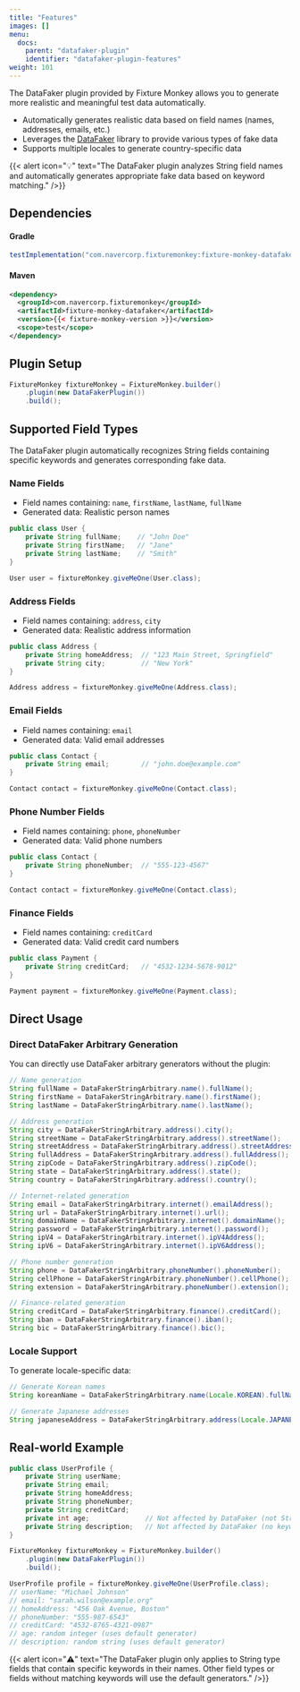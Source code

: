```yaml
---
title: "Features"
images: []
menu:
  docs:
    parent: "datafaker-plugin"
    identifier: "datafaker-plugin-features"
weight: 101
---
```


The DataFaker plugin provided by Fixture Monkey allows you to generate more realistic and meaningful test data automatically.
- Automatically generates realistic data based on field names (names, addresses, emails, etc.)
- Leverages the [DataFaker](https://www.datafaker.net/) library to provide various types of fake data
- Supports multiple locales to generate country-specific data

{{< alert icon="💡" text="The DataFaker plugin analyzes String field names and automatically generates appropriate fake data based on keyword matching." />}}

## Dependencies
#### Gradle
```groovy
testImplementation("com.navercorp.fixturemonkey:fixture-monkey-datafaker:{{< fixture-monkey-version >}}")
```

#### Maven
```xml
<dependency>
  <groupId>com.navercorp.fixturemonkey</groupId>
  <artifactId>fixture-monkey-datafaker</artifactId>
  <version>{{< fixture-monkey-version >}}</version>
  <scope>test</scope>
</dependency>
```

## Plugin Setup
```java
FixtureMonkey fixtureMonkey = FixtureMonkey.builder()
    .plugin(new DataFakerPlugin())
    .build();
```

## Supported Field Types

The DataFaker plugin automatically recognizes String fields containing specific keywords and generates corresponding fake data.

### Name Fields
- Field names containing: `name`, `firstName`, `lastName`, `fullName`
- Generated data: Realistic person names

```java
public class User {
    private String fullName;    // "John Doe"
    private String firstName;   // "Jane"
    private String lastName;    // "Smith"
}

User user = fixtureMonkey.giveMeOne(User.class);
```

### Address Fields
- Field names containing: `address`, `city`
- Generated data: Realistic address information

```java
public class Address {
    private String homeAddress;  // "123 Main Street, Springfield"
    private String city;         // "New York"
}

Address address = fixtureMonkey.giveMeOne(Address.class);
```

### Email Fields
- Field names containing: `email`
- Generated data: Valid email addresses

```java
public class Contact {
    private String email;        // "john.doe@example.com"
}

Contact contact = fixtureMonkey.giveMeOne(Contact.class);
```

### Phone Number Fields
- Field names containing: `phone`, `phoneNumber`
- Generated data: Valid phone numbers

```java
public class Contact {
    private String phoneNumber;  // "555-123-4567"
}

Contact contact = fixtureMonkey.giveMeOne(Contact.class);
```

### Finance Fields
- Field names containing: `creditCard`
- Generated data: Valid credit card numbers

```java
public class Payment {
    private String creditCard;   // "4532-1234-5678-9012"
}

Payment payment = fixtureMonkey.giveMeOne(Payment.class);
```

## Direct Usage

### Direct DataFaker Arbitrary Generation

You can directly use DataFaker arbitrary generators without the plugin:

```java
// Name generation
String fullName = DataFakerStringArbitrary.name().fullName();
String firstName = DataFakerStringArbitrary.name().firstName();
String lastName = DataFakerStringArbitrary.name().lastName();

// Address generation
String city = DataFakerStringArbitrary.address().city();
String streetName = DataFakerStringArbitrary.address().streetName();
String streetAddress = DataFakerStringArbitrary.address().streetAddress();
String fullAddress = DataFakerStringArbitrary.address().fullAddress();
String zipCode = DataFakerStringArbitrary.address().zipCode();
String state = DataFakerStringArbitrary.address().state();
String country = DataFakerStringArbitrary.address().country();

// Internet-related generation
String email = DataFakerStringArbitrary.internet().emailAddress();
String url = DataFakerStringArbitrary.internet().url();
String domainName = DataFakerStringArbitrary.internet().domainName();
String password = DataFakerStringArbitrary.internet().password();
String ipV4 = DataFakerStringArbitrary.internet().ipV4Address();
String ipV6 = DataFakerStringArbitrary.internet().ipV6Address();

// Phone number generation
String phone = DataFakerStringArbitrary.phoneNumber().phoneNumber();
String cellPhone = DataFakerStringArbitrary.phoneNumber().cellPhone();
String extension = DataFakerStringArbitrary.phoneNumber().extension();

// Finance-related generation
String creditCard = DataFakerStringArbitrary.finance().creditCard();
String iban = DataFakerStringArbitrary.finance().iban();
String bic = DataFakerStringArbitrary.finance().bic();
```

### Locale Support

To generate locale-specific data:

```java
// Generate Korean names
String koreanName = DataFakerStringArbitrary.name(Locale.KOREAN).fullName();

// Generate Japanese addresses
String japaneseAddress = DataFakerStringArbitrary.address(Locale.JAPANESE).city();
```

## Real-world Example

```java
public class UserProfile {
    private String userName;
    private String email;
    private String homeAddress;
    private String phoneNumber;
    private String creditCard;
    private int age;              // Not affected by DataFaker (not String type)
    private String description;   // Not affected by DataFaker (no keyword match)
}

FixtureMonkey fixtureMonkey = FixtureMonkey.builder()
    .plugin(new DataFakerPlugin())
    .build();

UserProfile profile = fixtureMonkey.giveMeOne(UserProfile.class);
// userName: "Michael Johnson"
// email: "sarah.wilson@example.org"  
// homeAddress: "456 Oak Avenue, Boston"
// phoneNumber: "555-987-6543"
// creditCard: "4532-8765-4321-0987"
// age: random integer (uses default generator)
// description: random string (uses default generator)
```

{{< alert icon="⚠️" text="The DataFaker plugin only applies to String type fields that contain specific keywords in their names. Other field types or fields without matching keywords will use the default generators." />}}